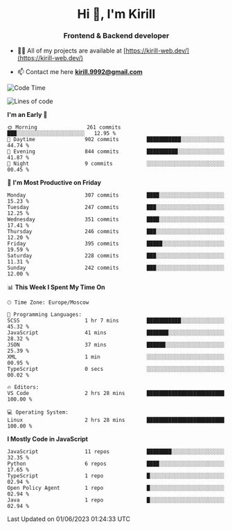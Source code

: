 <h1 align="center">Hi 👋, I'm Kirill</h1>
<h3 align="center">Frontend & Backend developer</h3>

- 👨‍💻 All of my projects are available at [https://kirill-web.dev/](https://kirill-web.dev/)

- 📫 Contact me here **kirill.9992@gmail.com**











<!--START_SECTION:waka-->
![Code Time](http://img.shields.io/badge/Code%20Time-1%2C333%20hrs%2028%20mins-blue)

![Lines of code](https://img.shields.io/badge/From%20Hello%20World%20I%27ve%20Written-2.7%20million%20lines%20of%20code-blue)

**I'm an Early 🐤** 

```text
🌞 Morning                261 commits         ███░░░░░░░░░░░░░░░░░░░░░░   12.95 % 
🌆 Daytime                902 commits         ███████████░░░░░░░░░░░░░░   44.74 % 
🌃 Evening                844 commits         ██████████░░░░░░░░░░░░░░░   41.87 % 
🌙 Night                  9 commits           ░░░░░░░░░░░░░░░░░░░░░░░░░   00.45 % 
```
📅 **I'm Most Productive on Friday** 

```text
Monday                   307 commits         ████░░░░░░░░░░░░░░░░░░░░░   15.23 % 
Tuesday                  247 commits         ███░░░░░░░░░░░░░░░░░░░░░░   12.25 % 
Wednesday                351 commits         ████░░░░░░░░░░░░░░░░░░░░░   17.41 % 
Thursday                 246 commits         ███░░░░░░░░░░░░░░░░░░░░░░   12.20 % 
Friday                   395 commits         █████░░░░░░░░░░░░░░░░░░░░   19.59 % 
Saturday                 228 commits         ███░░░░░░░░░░░░░░░░░░░░░░   11.31 % 
Sunday                   242 commits         ███░░░░░░░░░░░░░░░░░░░░░░   12.00 % 
```


📊 **This Week I Spent My Time On** 

```text
🕑︎ Time Zone: Europe/Moscow

💬 Programming Languages: 
SCSS                     1 hr 7 mins         ███████████░░░░░░░░░░░░░░   45.32 % 
JavaScript               41 mins             ███████░░░░░░░░░░░░░░░░░░   28.32 % 
JSON                     37 mins             ██████░░░░░░░░░░░░░░░░░░░   25.39 % 
XML                      1 min               ░░░░░░░░░░░░░░░░░░░░░░░░░   00.95 % 
TypeScript               0 secs              ░░░░░░░░░░░░░░░░░░░░░░░░░   00.02 % 

🔥 Editors: 
VS Code                  2 hrs 28 mins       █████████████████████████   100.00 % 

💻 Operating System: 
Linux                    2 hrs 28 mins       █████████████████████████   100.00 % 
```

**I Mostly Code in JavaScript** 

```text
JavaScript               11 repos            ████████░░░░░░░░░░░░░░░░░   32.35 % 
Python                   6 repos             ████░░░░░░░░░░░░░░░░░░░░░   17.65 % 
TypeScript               1 repo              █░░░░░░░░░░░░░░░░░░░░░░░░   02.94 % 
Open Policy Agent        1 repo              █░░░░░░░░░░░░░░░░░░░░░░░░   02.94 % 
Java                     1 repo              █░░░░░░░░░░░░░░░░░░░░░░░░   02.94 % 
```




 Last Updated on 01/06/2023 01:24:33 UTC
<!--END_SECTION:waka-->

